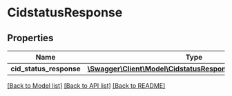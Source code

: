 # CidstatusResponse

## Properties
Name | Type | Description | Notes
------------ | ------------- | ------------- | -------------
**cid_status_response** | [**\Swagger\Client\Model\CidstatusResponseCidStatusResponse**](CidstatusResponseCidStatusResponse.md) |  | [optional] 

[[Back to Model list]](../README.md#documentation-for-models) [[Back to API list]](../README.md#documentation-for-api-endpoints) [[Back to README]](../README.md)


